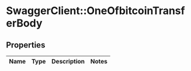 # SwaggerClient::OneOfbitcoinTransferBody

## Properties
Name | Type | Description | Notes
------------ | ------------- | ------------- | -------------

